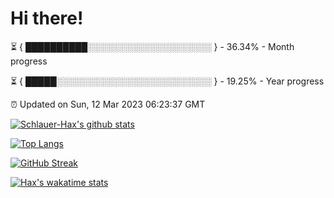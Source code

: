 # Hi there!

⏳ { ██████████░░░░░░░░░░░░░░░░░░░░ } - 36.34% - Month progress

⏳ { █████░░░░░░░░░░░░░░░░░░░░░░░░░ } - 19.25% - Year progress

⏰ Updated on Sun, 12 Mar 2023 06:23:37 GMT


[![Schlauer-Hax's github stats](https://github-readme-stats.vercel.app/api?username=Schlauer-Hax&show_icons=true&theme=dark&count_private=true)](https://github.com/Schlauer-Hax)


[![Top Langs](https://github-readme-stats.vercel.app/api/top-langs/?username=Schlauer-Hax&layout=compact&theme=dark)](https://github.com/Schlauer-Hax?tab=repositories)

[![GitHub Streak](https://streak-stats.demolab.com?user=Schlauer-Hax&theme=dark)](https://git.io/streak-stats)

[![Hax's wakatime stats](https://github-readme-stats.vercel.app/api/wakatime?username=Hax&theme=dark)](https://wakatime.com/@Hax)


